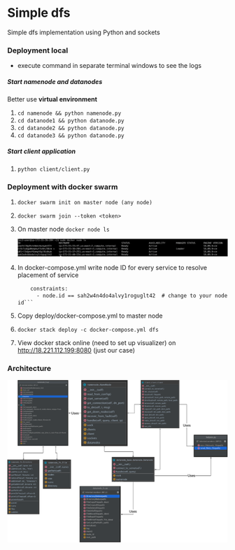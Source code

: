 # Simple dfs 
Simple dfs implementation using Python and sockets

### Deployment local
- execute command in separate terminal windows to see the logs
##### Start namenode and datanodes
Better use **virtual environment**
1. `cd namenode && python namenode.py`
2. `cd datanode1 && python datanode.py`
3. `cd datanode2 && python datanode.py`
4. `cd datanode3 && python datanode.py`
##### Start client application
1. `python client/client.py`


### Deployment with docker swarm

1. `docker swarm init on master node (any node)`
2. `docker swarm join --token <token>`
3. On master node
    `docker node ls`

    ![Alt docker node ls](src/node_ls.png?raw=true "Title")
4. In docker-compose.yml write node ID for every service to resolve placement of service
    ```placement:
        constraints:
          - node.id == sah2w4n4do4alvy1roguglt42  # change to your node id```
5. Copy deploy/docker-compose.yml to master node
6. `docker stack deploy -c docker-compose.yml dfs`
7. View docker stack online (need to set up visualizer) on http://18.221.112.199:8080 (just our case)

### Architecture

![Alt Class+modules diagram](src/full_cd.png?raw=true "Title")